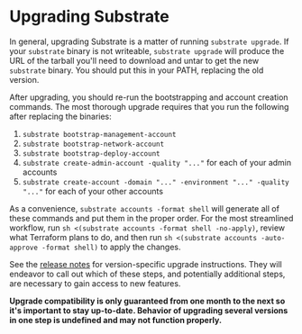 # Upgrading Substrate

In general, upgrading Substrate is a matter of running `substrate upgrade`. If your `substrate` binary is not writeable, `substrate upgrade` will produce the URL of the tarball you'll need to download and untar to get the new `substrate` binary. You should put this in your PATH, replacing the old version.

After upgrading, you should re-run the bootstrapping and account creation commands. The most thorough upgrade requires that you run the following after replacing the binaries:

1. `substrate bootstrap-management-account`
2. `substrate bootstrap-network-account`
3. `substrate bootstrap-deploy-account`
4. `substrate create-admin-account -quality "..."` for each of your admin accounts
5. `substrate create-account -domain "..." -environment "..." -quality "..."` for each of your other accounts

As a convenience, `substrate accounts -format shell` will generate all of these commands and put them in the proper order. For the most streamlined workflow, run `sh <(substrate accounts -format shell -no-apply)`, review what Terraform plans to do, and then run `sh <(substrate accounts -auto-approve -format shell)` to apply the changes.

See the [release notes](../releases/) for version-specific upgrade instructions. They will endeavor to call out which of these steps, and potentially additional steps, are necessary to gain access to new features.

**Upgrade compatibility is only guaranteed from one month to the next so it's important to stay up-to-date. Behavior of upgrading several versions in one step is undefined and may not function properly.**
